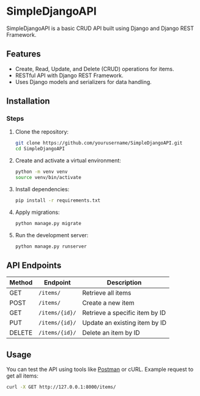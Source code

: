 # SimpleDjangoAPI

SimpleDjangoAPI is a basic CRUD API built using Django and Django REST Framework.

## Features
- Create, Read, Update, and Delete (CRUD) operations for items.
- RESTful API with Django REST Framework.
- Uses Django models and serializers for data handling.

## Installation

### Steps

1. Clone the repository:
   ```sh
   git clone https://github.com/yourusername/SimpleDjangoAPI.git
   cd SimpleDjangoAPI
   ```

2. Create and activate a virtual environment:
   ```sh
   python -m venv venv
   source venv/bin/activate
   ```

3. Install dependencies:
   ```sh
   pip install -r requirements.txt
   ```

4. Apply migrations:
   ```sh
   python manage.py migrate
   ```

5. Run the development server:
   ```sh
   python manage.py runserver
   ```

## API Endpoints

| Method | Endpoint          | Description |
|--------|------------------|-------------|
| GET    | `/items/`        | Retrieve all items |
| POST   | `/items/`        | Create a new item |
| GET    | `/items/{id}/`   | Retrieve a specific item by ID |
| PUT    | `/items/{id}/`   | Update an existing item by ID |
| DELETE | `/items/{id}/`   | Delete an item by ID |

## Usage

You can test the API using tools like [Postman](https://www.postman.com/) or cURL. Example request to get all items:

```sh
curl -X GET http://127.0.0.1:8000/items/
```
